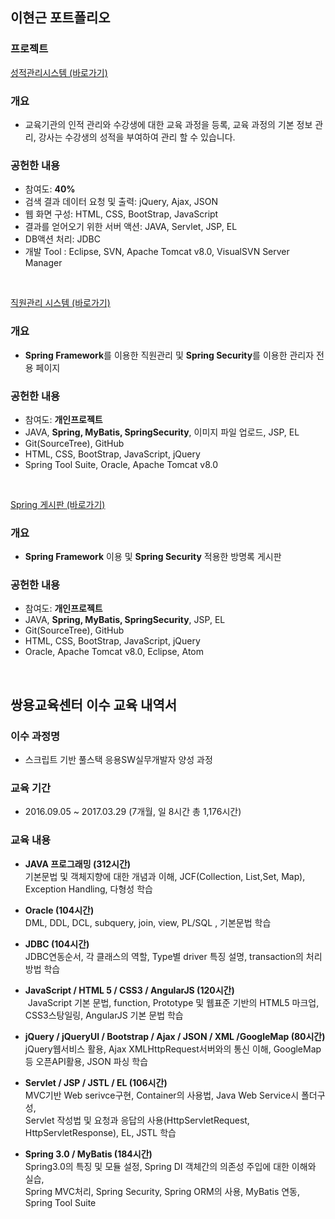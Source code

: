 ## 이현근 포트폴리오

### 프로젝트


[성적관리시스템 (바로가기)](https://github.com/nikerun23/gradeprocess/tree/master/gradeprocess)

### 개요
* 교육기관의 인적 관리와 수강생에 대한 교육 과정을 등록, 교육 과정의 기본 정보 관리, 강사는 수강생의 성적을 부여하여 관리 할 수 있습니다.

### 공헌한 내용
* 참여도: **40%**
* 검색 결과 데이터 요청 및 출력: jQuery, Ajax, JSON
* 웹 화면 구성: HTML, CSS, BootStrap, JavaScript
* 결과를 얻어오기 위한 서버 액션: JAVA, Servlet, JSP, EL
* DB액션 처리: JDBC
* 개발 Tool : Eclipse, SVN, Apache Tomcat v8.0, VisualSVN Server Manager
<br>


[직원관리 시스템 (바로가기)](https://github.com/nikerun23/employee)

### 개요
* **Spring Framework**를 이용한 직원관리 및 **Spring Security**를 이용한 관리자 전용 페이지

### 공헌한 내용
* 참여도: **개인프로젝트**
* JAVA, **Spring, MyBatis, SpringSecurity**, 이미지 파일 업로드, JSP, EL
* Git(SourceTree), GitHub
* HTML, CSS, BootStrap, JavaScript, jQuery
* Spring Tool Suite, Oracle, Apache Tomcat v8.0
<br>


[Spring 게시판 (바로가기)](https://github.com/nikerun23/guestbook)

### 개요
* **Spring Framework** 이용 및 **Spring Security** 적용한 방명록 게시판

### 공헌한 내용
* 참여도: **개인프로젝트**
* JAVA, **Spring, MyBatis, SpringSecurity**, JSP, EL
* Git(SourceTree), GitHub
* HTML, CSS, BootStrap, JavaScript, jQuery
* Oracle, Apache Tomcat v8.0, Eclipse, Atom
<br>


## 쌍용교육센터 이수 교육 내역서

### 이수 과정명
* 스크립트 기반 풀스택 응용SW실무개발자 양성 과정

### 교육 기간
* 2016.09.05 ~ 2017.03.29 (7개월, 일 8시간 총 1,176시간)

### 교육 내용
- **JAVA 프로그래밍 (312시간)**<br>
  기본문법 및 객체지향에 대한 개념과 이해, JCF(Collection, List,Set, Map), Exception Handling, 다형성 학습
  
- **Oracle (104시간)**<br>
  DML, DDL, DCL, subquery, join, view, PL/SQL , 기본문법 학습
  
- **JDBC (104시간)**<br>
  JDBC연동순서, 각 클래스의 역할, Type별 driver 특징 설명, transaction의 처리방법 학습<br>
  
- **JavaScript / HTML 5 / CSS3 / AngularJS (120시간)**<br>
  JavaScript 기본 문법, function, Prototype 및 웹표준 기반의 HTML5 마크업, CSS3스탕일링, AngularJS 기본 문법 학습<br>
  
- **jQuery / jQueryUI / Bootstrap / Ajax / JSON / XML /GoogleMap (80시간)**<br>
  jQuery웹서비스 활용, Ajax XMLHttpRequest서버와의 통신 이해, GoogleMap등 오픈API활용, JSON 파싱 학습<br>
  
- **Servlet / JSP / JSTL / EL (106시간)**<br>
  MVC기반 Web serivce구현, Container의 사용법, Java Web Service시 폴더구성,<br>
  Servlet 작성법 및 요청과 응답의 사용(HttpServletRequest, HttpServletResponse), EL, JSTL 학습<br>
  
- **Spring 3.0 / MyBatis (184시간)**<br>
  Spring3.0의 특징 및 모듈 설정, Spring DI 객체간의 의존성 주입에 대한 이해와 실습,<br>
  Spring MVC처리, Spring Security, Spring ORM의 사용, MyBatis 연동, Spring Tool Suite
